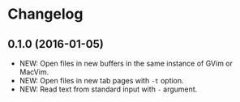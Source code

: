 Changelog
=========

0.1.0 (2016-01-05)
------------------
- NEW: Open files in new buffers in the same instance of GVim or MacVim.
- NEW: Open files in new tab pages with `-t` option.
- NEW: Read text from standard input with `-` argument.
